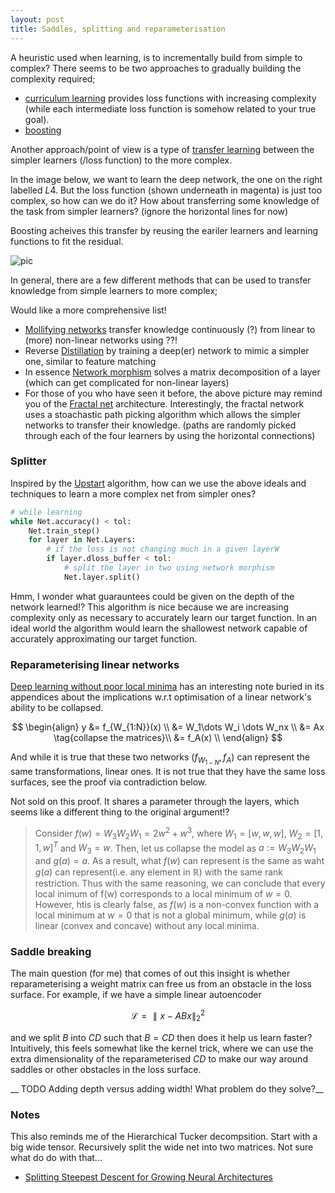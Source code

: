 ```yaml
---
layout: post
title: Saddles, splitting and reparameterisation
---
```

<!-- Core idea is path distillation! -->
A heuristic used when learning, is to incrementally build from simple to complex? There seems to be two approaches to gradually building the complexity required;
- [curriculum learning]() provides loss functions with increasing complexity (while each intermediate loss function is somehow related to your true goal).
- [boosting]()
<!-- - [] incremental learning the NNs do!?-->

Another approach/point of view is a type of [transfer learning]() between the simpler learners (/loss function) to the more complex.

In the image below, we want to learn the deep network, the one on the right labelled $L4$. But the loss function (shown underneath in magenta) is just too complex, so how can we do it? How about transferring some knowledge of the task from simpler learners? (ignore the horizontal lines for now)

<side>Boosting acheives this transfer by reusing the eariler learners and learning functions to fit the residual.</side>

![pic]({{site.baseurl}}\images/Curriculum.png)

In general, there are a few different methods that can be used to transfer knowledge from simple learners to more complex;

<side>Would like a more comprehensive list!</side>
* [Mollifying networks](https://arxiv.org/abs/1608.04980) transfer knowledge continuously (?) from linear to (more) non-linear networks using ??!
* Reverse [Distillation](https://arxiv.org/abs/1503.02531) by training a deep(er) network to mimic a simpler one, similar to feature matching
* In essence [Network morphism](https://arxiv.org/abs/1603.01670) solves a matrix decomposition of a layer (which can get complicated for non-linear layers)
* For those of you who have seen it before, the above picture may remind you of the [Fractal net](https://arxiv.org/abs/1605.07648) architecture. Interestingly, the fractal network uses a stoachastic path picking algorithm which allows the simpler networks to transfer their knowledge. (paths are randomly picked through each of the four learners by using the horizontal connections)

### Splitter

Inspired by the [Upstart](http://www.mitpressjournals.org/doi/abs/10.1162/neco.1990.2.2.198?journalCode=neco#.V-9IzZN96zY) algorithm, how can we use the above ideals and techniques to learn a more complex net from simpler ones?

```python
# while learning
while Net.accuracy() < tol:
    Net.train_step()
    for layer in Net.Layers:
        # if the loss is not changing much in a given layerW
        if layer.dloss_buffer < tol:
            # split the layer in two using network morphism
            Net.layer.split()  
```

<side>Hmm, I wonder what guarauntees could be given on the depth of the network learned!?</side>
This algorithm is nice because we are increasing complexity only as necessary to accurately learn our target function. In an ideal world the algorithm would learn the shallowest network capable of accurately approximating our target function.

### Reparameterising linear networks

[Deep learning without poor local minima](https://arxiv.org/abs/1605.07110) has an interesting note buried in its appendices about the implications w.r.t optimisation of a linear network's ability to be collapsed.

$$
\begin{align}
y &= f_{W_{1:N}}(x) \\
&= W_1\dots W_i \dots W_nx \\
&= Ax \tag{collapse the matrices}\\
&= f_A(x) \\
\end{align}
$$

And while it is true that these two networks ($f_{W_{1-N}}, f_A$) can represent the same transformations, linear ones. It is not true that they have the same loss surfaces, see the proof via contradiction below.

<side>Not sold on this proof. It shares a parameter through the layers, which seems like a different thing to the original argument!?</side>
> Consider $f(w) = W_3W_2W_1 = 2w^2 + w^3$, where $W_1 = [w, w ,w]$, $W_2 = [1, 1, w]^T$ and $W_3 = w$. Then, let us collapse the model as $a:= W_3W_2W_1$ and $g(a) = a$. As a result, what $f(w)$ can represent is the same as waht $g(a)$ can represent(i.e. any element in $\mathbb R$) with the same rank restriction. Thus with the same reasoning, we can conclude that every local inimum of f(w) corresponds to a local minimum of $w=0$. However, htis is clearly false, as $f(w)$ is a non-convex function with a local minimum at $w = 0$ that is not a global minimum, while $g(a)$ is linear (convex and concave) without any local minima.

### Saddle breaking

The main question (for me) that comes of out this insight is whether reparameterising a weight matrix can free us from an obstacle in the loss surface. For example, if we have a simple linear autoencoder

$$\mathcal L = \parallel x - ABx\parallel_2^2$$

and we split $B$ into $CD$ such that $B = CD$ then does it help us learn faster? Intuitively, this feels somewhat like the kernel trick, where we can use the extra dimensionality of the reparameterised $CD$ to make our way around saddles or other obstacles in the loss surface.

__ TODO Adding depth versus adding width! What problem do they solve?__

### Notes

This also reminds me of the Hierarchical Tucker decompsition. Start with a big wide tensor. Recursively split the wide net into two matrices. Not sure what do do with that...

- [Splitting Steepest Descent for Growing Neural Architectures](https://arxiv.org/abs/1910.02366)
